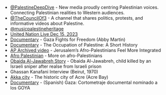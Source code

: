 - [@PalestineDeepDive](https://www.youtube.com/@PalestineDeepDive) - New media proudly centring Palestinian voices. Connecting Palestinian realities to Western audiences. 
- [@TheCouncilOf3](https://www.youtube.com/@TheCouncilOf3) - A channel that shares politics, protests, and informative videos about Palestine.
- [@musicpalestineheritage](https://youtube.com/@musicpalestineheritage?feature=shared)
- [United Nation Live Dec 15, 2023](https://www.youtube.com/watch?v=nkYp-95_yqw)
- [Documentary](https://youtu.be/HnZSaKYmP2s) - Gaza Fights for Freedom (Abby Martin)
- [Documentary](https://www.youtube.com/watch?v=cXhqgsZ7ZRc ) - The Occupation of Palestine: A Short History 
- [AP Archived video](https://www.youtube.com/watch?v=aOnL80yhiko) - Jerusalem’s Afro-Palestinians Feel More Integrated 
- [Afro Palestinian](https://www.youtube.com/watch?v=Gl87Vsx1AwI&feature=youtu.be ) - More on afro-Palestinians
- [Obaida Al-Jawabreh Story](https://youtu.be/JjAsFhYOwGc) - Obaida Al-Jawabreh, child killed by an Israeli sniper after realse from Israeli prison 
-  Ghassan Kanafani Interview (Beirut, 1970)  
- [Akka city](https://youtu.be/KZ82Gpxobhc) - The historic city of Acre (Acre Bay)
- [Documentary](https://www.youtube.com/watch?v=57Ss2Zk7Jb4) - (Spanish) Gaza: Cortometraje documental nominado a los GOYA
 